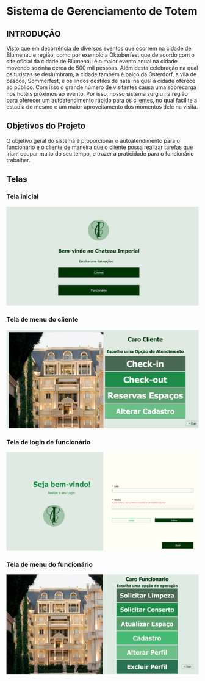# **Sistema de Gerenciamento de Totem**
## **INTRODUÇÃO**

Visto que em decorrência de diversos eventos que ocorrem na cidade de Blumenau e região, como por exemplo a Oktoberfest que de acordo com o site oficial da cidade de Blumenau é o maior evento anual na cidade movendo sozinha cerca de 500 mil pessoas.
 Além desta celebração na qual os turistas se deslumbram, a cidade também é palco da Osterdorf, a vila de páscoa, Sommerfest, e os lindos desfiles de natal na qual a cidade oferece ao público.
 Com isso o grande número de visitantes causa uma sobrecarga nos hotéis próximos ao evento. Por isso, nosso sistema surgiu na região para oferecer um autoatendimento rápido para os clientes,  no qual facilite a estadia do mesmo e um maior aproveitamento dos momentos dele na visita.  

 ## **Objetivos do Projeto**
 
 O objetivo geral do sistema é proporcionar o autoatendimento para o funcionário e o cliente de maneira que o cliente possa realizar tarefas que iriam ocupar muito do seu tempo, e trazer a praticidade para o funcionário trabalhar.

 ## **Telas**

 ### Tela inicial<br>
![Tela ](https://github.com/vitorialmssrs/projeto-SGT/blob/master/Tela%20Inicial.png)<br>
### Tela de menu do cliente<br>
![Tela ](https://github.com/vitorialmssrs/projeto-SGT/blob/master/Tela%20Menu%20Cliente.png)<br>
### Tela de login de funcionário<br>
![Tela ](https://github.com/vitorialmssrs/projeto-SGT/blob/master/Tela%20Login%20Funcionario.png)<br>
### Tela de menu do funcionário<br>
![Tela ](https://github.com/vitorialmssrs/projeto-SGT/blob/master/Tela%20Menu%20Funcionario.png)<br>







